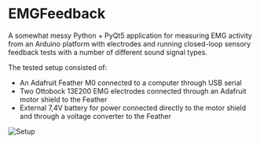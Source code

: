 # EMGFeedback

A somewhat messy Python + PyQt5 application for measuring EMG activity from an Arduino platform with electrodes and running closed-loop sensory feedback tests with a number of different sound signal types. 

The tested setup consisted of: 

- An Adafruit Feather M0 connected to a computer through USB serial
- Two Ottobock 13E200 EMG electrodes connected through an Adafruit motor shield to the Feather
- External 7,4V battery for power connected directly to the motor shield and through a voltage converter to the Feather

![Setup](setup.jpg)
